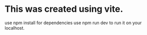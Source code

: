 # This was created using vite.
use npm install for dependencies
use npm run dev to run it on your localhost.

